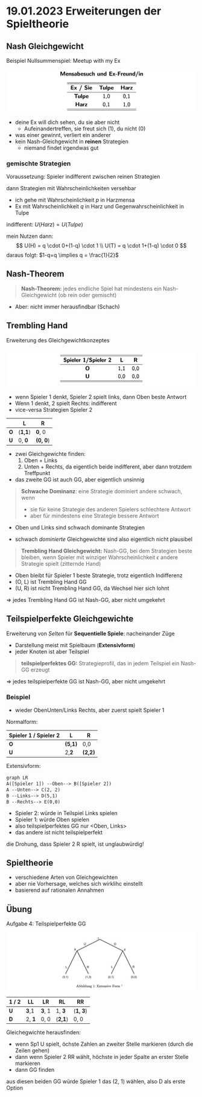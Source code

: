 # 19.01.2023 Erweiterungen der Spieltheorie



## Nash Gleichgewicht

Beispiel Nullsummenspiel: Meetup with my Ex

![2023-01-23_13-51-22](../images/2023-01-23_13-51-22.jpg)

- deine Ex will dich sehen, du sie aber nicht
    - Aufeinandertreffen, sie freut sich (1), du nicht (0)
- was einer gewinnt, verliert ein anderer
- kein Nash-Gleichgewicht in **reinen** Strategien
    - niemand findet irgendwas gut

### gemischte Strategien

Voraussetzung: Spieler indifferent zwischen reinen Strategien

dann Strategien mit Wahrscheinlichkeiten versehbar

- ich gehe mit Wahrscheinlichkeit *p* in Harzmensa
- Ex mit Wahrscheinlichkeit *q* in Harz und Gegenwahrscheinlichkeit in Tulpe 

indifferent: $U(Harz) = U(Tulpe)$

mein Nutzen dann: 
$$
U(H) = q \cdot 0+(1-q) \cdot 1 \\
U(T) = q \cdot 1+(1-q) \cdot 0
$$
daraus folgt: $1-q=q \implies q = \frac{1}{2}$



## Nash-Theorem

> **Nash-Theorem:** jedes endliche Spiel hat mindestens ein Nash-Gleichgewicht (ob rein oder gemischt)

- Aber: nicht immer herausfindbar (Schach)



## Trembling Hand

Erweiterung des Gleichgewichtkonzeptes

![img](../images/2023-01-23_16-57-10.jpg)

- wenn Spieler 1 denkt, Spieler 2 spielt links, dann Oben beste Antwort
- Wenn 1 denkt, 2 spielt Rechts: indifferent
- vice-versa Strategien Spieler 2

|       | L         | R          |
| ----- | --------- | ---------- |
| **O** | (**1,1**) | **0**, 0   |
| **U** | 0, **0**  | **(0, 0**) |

- zwei Gleichgewichte finden:
    1. Oben + Links
    1. Unten + Rechts, da eigentlich beide indifferent, aber dann trotzdem Treffpunkt
- das zweite GG ist auch GG, aber eigentlich unsinnig



> **Schwache Dominanz**: eine Strategie dominiert andere schwach, wenn
>
> - sie für keine Strategie des anderen Spielers schlechtere Antwort
> - aber für mindestens eine Strategie bessere Antwort

- Oben und Links sind schwach dominante Strategien

- schwach *dominierte* Gleichgewichte sind also eigentlich nicht plausibel



> **Trembling Hand Gleichgewicht:** Nash-GG, bei dem Strategien beste bleiben, wenn Spieler mit winziger Wahrscheinlichkeit $\epsilon$ andere Strategie spielt (zitternde Hand)

- Oben bleibt für Spieler 1 beste Strategie, trotz eigentlich Indifferenz
- (O, L) ist Trembling Hand GG
- (U, R) ist nicht Trembling Hand GG, da Wechsel hier sich lohnt

=> jedes Trembling Hand GG ist Nash-GG, aber nicht umgekehrt





## Teilspielperfekte Gleichgewichte

Erweiterung von *Selten* für **Sequentielle Spiele**: nacheinander Züge

- Darstellung meist mit Spielbaum (**Extensivform**)
- jeder Knoten ist aber Teilspiel

> **teilspielperfektes GG:** Strategieprofil, das in jedem Teilspiel ein Nash-GG erzeugt

=> jedes teilspielperfekte GG ist Nash-GG, aber nicht umgekehrt



### Beispiel

- wieder ObenUnten/Links Rechts, aber zuerst spielt Spieler 1

Normalform:

| Spieler 1 / Spieler 2 | L         | R         |
| --------------------- | --------- | --------- |
| **O**                 | **(5,1)** | 0,0       |
| **U**                 | 2,**2**   | **(2,2)** |

Extensivform:

```mermaid
graph LR
A([Spieler 1]) --Oben--> B([Spieler 2])
A --Unten--> C(2, 2)
B --Links--> D(5,1)
B --Rechts--> E(0,0)
```

- Spieler 2: würde in Teilspiel Links spielen
- Spieler 1: würde Oben spielen
- also teilspielperfektes GG nur <Oben, Links>
- das andere ist nicht teilspielperfekt



die Drohung, dass Spieler 2 R spielt, ist unglaubwürdig!



## Spieltheorie

- verschiedene Arten von Gleichgewichten
- aber nie Vorhersage, welches sich wirklihc einstellt
- basierend auf rationalen Annahmen



## Übung

Aufgabe 4: Teilspielperfekte GG

![img](../images/2023-01-25_15-26-43.jpg)

| 1 / 2 | LL       | LR       | RL        | RR         |
| :---- | -------- | -------- | --------- | ---------- |
| **U** | **3**,1  | **3**, 1 | 1, **3**  | (**1, 3**) |
| **D** | 2, **1** | 0, 0     | (**2,1**) | 0, 0       |

Gleichegwichte herausfinden:

- wenn Sp1 U spielt, öchste Zahlen an zweiter Stelle markieren (durch die Zeilen gehen)
- dann wenn Spieler 2 RR wählt, höchste in jeder Spalte an erster Stelle markieren
- dann GG finden

aus diesen beiden GG würde Spieler 1 das (2, 1) wählen, also D als erste Option
